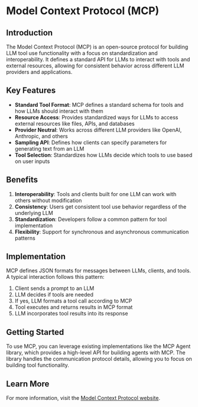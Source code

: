# Model Context Protocol (MCP)

## Introduction

The Model Context Protocol (MCP) is an open-source protocol for building LLM tool use functionality with a focus on standardization and interoperability. It defines a standard API for LLMs to interact with tools and external resources, allowing for consistent behavior across different LLM providers and applications.

## Key Features

- **Standard Tool Format**: MCP defines a standard schema for tools and how LLMs should interact with them
- **Resource Access**: Provides standardized ways for LLMs to access external resources like files, APIs, and databases
- **Provider Neutral**: Works across different LLM providers like OpenAI, Anthropic, and others
- **Sampling API**: Defines how clients can specify parameters for generating text from an LLM
- **Tool Selection**: Standardizes how LLMs decide which tools to use based on user inputs

## Benefits

1. **Interoperability**: Tools and clients built for one LLM can work with others without modification
2. **Consistency**: Users get consistent tool use behavior regardless of the underlying LLM
3. **Standardization**: Developers follow a common pattern for tool implementation
4. **Flexibility**: Support for synchronous and asynchronous communication patterns

## Implementation

MCP defines JSON formats for messages between LLMs, clients, and tools. A typical interaction follows this pattern:

1. Client sends a prompt to an LLM
2. LLM decides if tools are needed
3. If yes, LLM formats a tool call according to MCP
4. Tool executes and returns results in MCP format
5. LLM incorporates tool results into its response

## Getting Started

To use MCP, you can leverage existing implementations like the MCP Agent library, which provides a high-level API for building agents with MCP. The library handles the communication protocol details, allowing you to focus on building tool functionality.

## Learn More

For more information, visit the [Model Context Protocol website](https://modelcontextprotocol.io/).